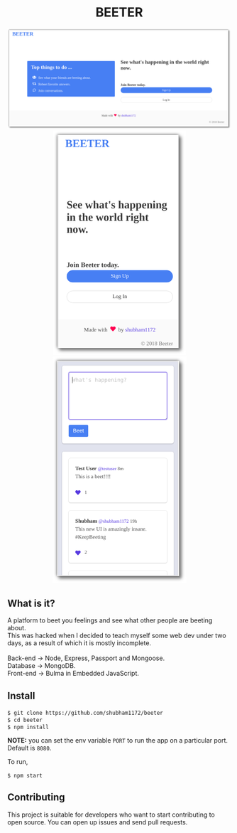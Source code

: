<h1 align="center"> BEETER </h1>    
    
<p align="center">    
 <img src="./docs/images/desktop.png" alt="desktop.png"/> 
 <img src="./docs/images/mobile1.png" alt="mobile.png"/>
 <img src="./docs/images/mobile2.png" alt="mobile.png"/>  
 </p>   
 
## What is it?  

A platform to beet you feelings and see what other people are beeting about. <br> 
This was hacked when I decided to teach myself some web dev under two days, as a result of which it is mostly incomplete. <br> <br>
Back-end -> Node, Express, Passport and Mongoose. <br>
Database -> MongoDB. <br>
Front-end -> Bulma in Embedded JavaScript.   
   
   
## Install 
``` 
$ git clone https://github.com/shubham1172/beeter
$ cd beeter
$ npm install 
``` 

**NOTE:** you can set the env variable `PORT` to run the app on a particular port. Default is `8080`. <br>

To run, 
``` 
$ npm start
``` 

## Contributing    
This project is suitable for developers who want to start contributing to open source. You can open up issues and send pull requests.
